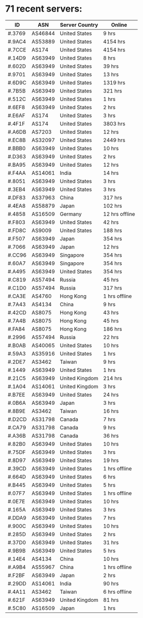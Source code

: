 # 71 recent servers:

| ID | ASN | Server Country | Online |
| ------ | ------ | ------ | ------ |
| #.3769 | AS46844 | United States | 9 hrs |
| #.9AC4 | AS53889 | United States | 4154 hrs |
| #.7CCE | AS174 | United States | 4154 hrs |
| #.14D9 | AS63949 | United States | 8 hrs |
| #.602D | AS63949 | United States | 39 hrs |
| #.9701 | AS63949 | United States | 13 hrs |
| #.6D9C | AS63949 | United States | 1319 hrs |
| #.7B5B | AS63949 | United States | 321 hrs |
| #.512C | AS63949 | United States | 1 hrs |
| #.6EF8 | AS63949 | United States | 2 hrs |
| #.E6AF | AS174 | United States | 3 hrs |
| #.4F1F | AS174 | United States | 3803 hrs |
| #.A6DB | AS7203 | United States | 12 hrs |
| #.EC8B | AS32097 | United States | 2449 hrs |
| #.BBB0 | AS63949 | United States | 10 hrs |
| #.D363 | AS63949 | United States | 2 hrs |
| #.BA95 | AS63949 | United States | 12 hrs |
| #.F4AA | AS14061 | India | 14 hrs |
| #.8051 | AS63949 | United States | 3 hrs |
| #.3EB4 | AS63949 | United States | 3 hrs |
| #.DF83 | AS37963 | China | 317 hrs |
| #.4EA8 | AS58879 | Japan | 102 hrs |
| #.4858 | AS16509 | Germany | 12 hrs offline |
| #.F803 | AS63949 | United States | 42 hrs |
| #.FD8C | AS9009 | United States | 188 hrs |
| #.F507 | AS63949 | Japan | 354 hrs |
| #.7066 | AS63949 | Japan | 12 hrs |
| #.CC96 | AS63949 | Singapore | 354 hrs |
| #.60A7 | AS63949 | Singapore | 354 hrs |
| #.A495 | AS63949 | United States | 354 hrs |
| #.C819 | AS57494 | Russia | 45 hrs |
| #.C1D0 | AS57494 | Russia | 317 hrs |
| #.CA3E | AS4760 | Hong Kong | 1 hrs offline |
| #.7A43 | AS4134 | China | 9 hrs |
| #.42CD | AS8075 | Hong Kong | 43 hrs |
| #.7A4B | AS8075 | Hong Kong | 45 hrs |
| #.FA84 | AS8075 | Hong Kong | 186 hrs |
| #.2996 | AS57494 | Russia | 22 hrs |
| #.B0AB | AS40065 | United States | 10 hrs |
| #.59A3 | AS35916 | United States | 1 hrs |
| #.2DE7 | AS3462 | Taiwan | 9 hrs |
| #.1449 | AS63949 | United States | 1 hrs |
| #.21C5 | AS63949 | United Kingdom | 214 hrs |
| #.1A04 | AS14061 | United Kingdom | 3 hrs |
| #.B7EE | AS63949 | United States | 24 hrs |
| #.0B6A | AS63949 | Japan | 3 hrs |
| #.8B9E | AS3462 | Taiwan | 16 hrs |
| #.D2CD | AS31798 | Canada | 7 hrs |
| #.CA79 | AS31798 | Canada | 9 hrs |
| #.A36B | AS31798 | Canada | 36 hrs |
| #.82B0 | AS63949 | United States | 10 hrs |
| #.75DF | AS63949 | United States | 3 hrs |
| #.8D97 | AS63949 | United States | 19 hrs |
| #.39CD | AS63949 | United States | 1 hrs offline |
| #.664D | AS63949 | United States | 6 hrs |
| #.B445 | AS63949 | United States | 5 hrs |
| #.07F7 | AS63949 | United States | 1 hrs offline |
| #.0E7E | AS63949 | United States | 10 hrs |
| #.165A | AS63949 | United States | 3 hrs |
| #.DDA9 | AS63949 | United States | 7 hrs |
| #.900C | AS63949 | United States | 10 hrs |
| #.285D | AS63949 | United States | 2 hrs |
| #.37D0 | AS63949 | United States | 31 hrs |
| #.9B9B | AS63949 | United States | 5 hrs |
| #.14E4 | AS4134 | China | 10 hrs |
| #.A9B4 | AS55967 | China | 1 hrs offline |
| #.F2BF | AS63949 | Japan | 2 hrs |
| #.29DD | AS14061 | India | 90 hrs |
| #.4A11 | AS3462 | Taiwan | 6 hrs offline |
| #.621F | AS63949 | United Kingdom | 81 hrs |
| #.5C80 | AS16509 | Japan | 1 hrs |

